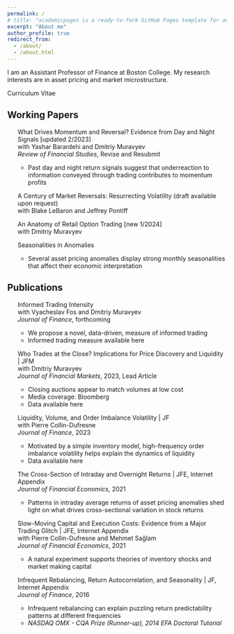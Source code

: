 ```yaml
---
permalink: /
# title: "academicpages is a ready-to-fork GitHub Pages template for academic personal websites"
excerpt: "About me"
author_profile: true
redirect_from:
  - /about/
  - /about.html
---
```


<!-- Google tag (gtag.js) -->
<script async src="https://www.googletagmanager.com/gtag/js?id=G-2FEM1XM0CN"></script>
<script>
  window.dataLayer = window.dataLayer || [];
  function gtag(){dataLayer.push(arguments);}
  gtag('js', new Date());

  gtag('config', 'G-2FEM1XM0CN');
</script>

I am an Assistant Professor of Finance at Boston College. My research interests are in asset pricing and market microstructure.

<a target="_blank"  style="text-decoration:none" href="http://bogousslavsky.github.io/files/Bogousslavsky_CV.pdf">Curriculum Vitae</a>


## Working Papers

<ul class="pad" style="list-style-type:none">
<li><a target="_blank" style="text-decoration:none" href="https://papers.ssrn.com/sol3/papers.cfm?abstract_id=4069509">What Drives Momentum and Reversal? Evidence from Day and Night Signals</a>  [updated 2/2023]</li>  
with Yashar Barardehi and Dmitriy Muravyev
  <li style="list-style-type:none"><i>Review of Financial Studies</i>, Revise and Resubmit</li>
   <ul style="list-style-type:circle">
  <li>Past day and night return signals suggest that underreaction to information conveyed through trading contributes to momentum profits</li>
  </ul>
</ul>


<ul class="pad" style="list-style-type:none">
  	<li>A Century of Market Reversals: Resurrecting Volatility (draft available upon request)</li>  
	with Blake LeBaron and Jeffrey Pontiff
</ul>

<ul class="pad" style="list-style-type:none">
  <li><a target="_blank" style="text-decoration:none" href="https://papers.ssrn.com/sol3/papers.cfm?abstract_id=4682388">An Anatomy of Retail Option Trading</a>  [new 1/2024]</li>    
	with Dmitriy Muravyev

</ul>


<ul class="pad" style="list-style-type:none">
  	<li><a target="_blank" style="text-decoration:none" href="https://ssrn.com/abstract=2558742">Seasonalities in Anomalies</a></li>  
  	<ul style="list-style-type:circle">
  	<li>Several asset pricing anomalies display strong monthly seasonalities that affect their economic interpretation</li>
  	</ul>
</ul>

## Publications

<ul class="pad" style="list-style-type:none">
  <li><a target="_blank"  style="text-decoration:none" href="https://papers.ssrn.com/sol3/papers.cfm?abstract_id=3865990">Informed Trading Intensity</a></li>  
  <!--<ul style="list-style-type:none;padding: 0;margin: 0;" >-->
  with Vyacheslav Fos and  Dmitriy Muravyev
	<li style="list-style-type:none"><i>Journal of Finance</i>, forthcoming</li> 	
	<ul style="list-style-type:circle">
	<li>We propose a novel, data-driven, measure of informed trading</li>
  <li>Informed trading measure available <a target="_blank" style="text-decoration:none" href="https://bogousslavsky.github.io/data/">here</a></li>
	</ul>  
</ul>

<ul class="pad" style="list-style-type:none">
  <li><a target="_blank" style="text-decoration:none" href="https://ssrn.com/abstract=3485840">Who Trades at the Close? Implications for Price Discovery and Liquidity</a> | <a target="_blank" style="text-decoration:none" href="https://doi.org/10.1016/j.finmar.2023.100852">JFM</a></li>
  with Dmitriy Muravyev
  <li style="list-style-type:none"><i>Journal of Financial Markets</i>, 2023, Lead Article</li> 	
         <ul style="list-style-type:circle">
        <li>Closing auctions appear to match volumes at low cost</li>
        <li>Media coverage: <a target="_blank" style="text-decoration:none" href="https://www.bloomberg.com/news/articles/2019-12-08/noise-for-sale-in-giant-u-s-auctions-used-to-end-stock-sessions">Bloomberg</a></li>
        <li>Data available <a target="_blank" style="text-decoration:none" href="https://bogousslavsky.github.io/data/">here</a></li>
        </ul>
</ul>

<ul class="pad" style="list-style-type:none">
  <li><a target="_blank" style="text-decoration:none" href="https://ssrn.com/abstract=3336171">Liquidity, Volume, and Order Imbalance Volatility</a> | <a target="_blank" style="text-decoration:none" href="https://doi.org/10.1111/jofi.13248">JF</a></li>
  <!--<li>with Pierre Collin-Dufresne </li>-->
  with Pierre Collin-Dufresne
  <li style="list-style-type:none"><i>Journal of Finance</i>, 2023</li>
	     <ul style="list-style-type:circle">
		    <li>Motivated by a simple inventory model, high-frequency order imbalance volatility helps explain the dynamics of liquidity</li>
			<li>Data available <a target="_blank" style="text-decoration:none" href="https://bogousslavsky.github.io/data/">here</a></li>
        </ul>  
</ul>

<ul class="pad" style="list-style-type:none">
  <li><a target="_blank" style="text-decoration:none" href="https://ssrn.com/abstract=2869624">The Cross-Section of Intraday and Overnight Returns</a> | <a target="_blank" style="text-decoration:none" href="https://doi.org/10.1016/j.jfineco.2020.07.020">JFE</a>, <a target="_blank" style="text-decoration:none" href="http://bogousslavsky.github.io/files/IP_InternetAppendix.pdf">Internet Appendix</a></li>
	<li style="list-style-type:none"><i>Journal of Financial Economics,</i> 2021</li>
	     <ul style="list-style-type:circle">
		  <li>Patterns in intraday average returns of asset pricing anomalies shed light on what drives cross-sectional variation in stock returns</li>  
        </ul>  
</ul>


<ul class="pad" style="list-style-type:none">
  <li><a target="_blank" style="text-decoration:none" href="https://ssrn.com/abstract=2613667">Slow-Moving Capital and Execution Costs: Evidence from a Major Trading Glitch</a> | <a target="_blank" style="text-decoration:none" href="https://doi.org/10.1016/j.jfineco.2020.08.009">JFE</a>, <a target="_blank" style="text-decoration:none" href="http://bogousslavsky.github.io/files/glitch_InternetAppendix.pdf">Internet Appendix</a></li>
  with Pierre Collin-Dufresne and Mehmet Sa&#287;lam
  <li style="list-style-type:none"><i>Journal of Financial Economics</i>, 2021</li>  
	     <ul style="list-style-type:circle">
		  <li>A natural experiment supports theories of inventory shocks and market making capital</li>  
        </ul>  
</ul>


<ul class="pad" style="list-style-type:none">   
<li><a target="_blank" style="text-decoration:none" href="https://ssrn.com/abstract=2308366">Infrequent Rebalancing, Return Autocorrelation, and Seasonality</a> | <a target="_blank" style="text-decoration:none" href="https://doi.org/10.1111/jofi.12436">JF</a>, <a target="_blank" style="text-decoration:none" href="http://bogousslavsky.github.io/files/IR_InternetAppendix.pdf">Internet Appendix</a></li>
<li style="list-style-type:none"><i>Journal of Finance</i>, 2016</li>     
        <ul style="list-style-type:circle">
		  <li>Infrequent rebalancing can explain puzzling return predictability patterns at different frequencies</li>  
        <li><i>NASDAQ OMX - CQA Prize (Runner-up), 2014 EFA Doctoral Tutorial </i></li>
        </ul>
</ul>
